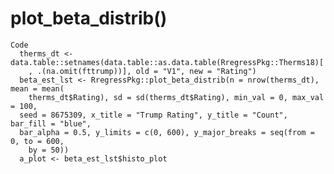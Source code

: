 # plot_beta_distrib()

    Code
      therms_dt <- data.table::setnames(data.table::as.data.table(RregressPkg::Therms18)[
        , .(na.omit(fttrump))], old = "V1", new = "Rating")
      beta_est_lst <- RregressPkg::plot_beta_distrib(n = nrow(therms_dt), mean = mean(
        therms_dt$Rating), sd = sd(therms_dt$Rating), min_val = 0, max_val = 100,
      seed = 8675309, x_title = "Trump Rating", y_title = "Count", bar_fill = "blue",
      bar_alpha = 0.5, y_limits = c(0, 600), y_major_breaks = seq(from = 0, to = 600,
        by = 50))
      a_plot <- beta_est_lst$histo_plot

